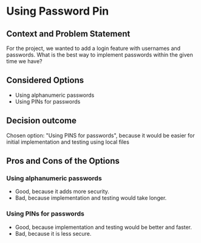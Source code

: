 # Using Password Pin

## Context and Problem Statement

For the project, we wanted to add a login feature with usernames and passwords. What is the best way to implement passwords within the given time we have?

## Considered Options

* Using alphanumeric passwords
* Using PINs for passwords

## Decision outcome

Chosen option: "Using PINS for passwords", because it would be easier for initial implementation and testing using local files

## Pros and Cons of the Options

### Using alphanumeric passwords
* Good, because it adds more security.
* Bad, because implementation and testing would take longer.

### Using PINs for passwords
* Good, because implementation and testing would be better and faster.
* Bad, because it is less secure.
